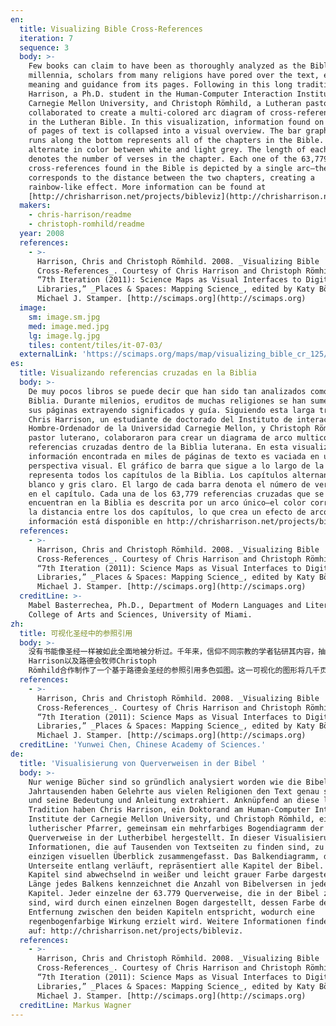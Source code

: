 ```yaml
---
en:
  title: Visualizing Bible Cross-References
  iteration: 7
  sequence: 3
  body: >-
    Few books can claim to have been as thoroughly analyzed as the Bible. For
    millennia, scholars from many religions have pored over the text, extracting
    meaning and guidance from its pages. Following in this long tradition, Chris
    Harrison, a Ph.D. student in the Human-Computer Interaction Institute at
    Carnegie Mellon University, and Christoph Römhild, a Lutheran pastor,
    collaborated to create a multi-colored arc diagram of cross-references found
    in the Lutheran Bible. In this visualization, information found on thousands
    of pages of text is collapsed into a visual overview. The bar graph that
    runs along the bottom represents all of the chapters in the Bible. Chapters
    alternate in color between white and light grey. The length of each bar
    denotes the number of verses in the chapter. Each one of the 63,779
    cross-references found in the Bible is depicted by a single arc—the color
    corresponds to the distance between the two chapters, creating a
    rainbow-like effect. More information can be found at
    [http://chrisharrison.net/projects/bibleviz](http://chrisharrison.net/projects/bibleviz).
  makers:
    - chris-harrison/readme
    - christoph-romhild/readme
  year: 2008
  references:
    - >-
      Harrison, Chris and Christoph Römhild. 2008. _Visualizing Bible
      Cross-References_. Courtesy of Chris Harrison and Christoph Römhild. In
      “7th Iteration (2011): Science Maps as Visual Interfaces to Digital
      Libraries,” _Places & Spaces: Mapping Science_, edited by Katy Börner and
      Michael J. Stamper. [http://scimaps.org](http://scimaps.org)
  image:
    sm: image.sm.jpg
    med: image.med.jpg
    lg: image.lg.jpg
    tiles: content/tiles/it-07-03/
  externalLink: 'https://scimaps.org/maps/map/visualizing_bible_cr_125/detail'
es:
  title: Visualizando referencias cruzadas en la Biblia
  body: >-
    De muy pocos libros se puede decir que han sido tan analizados como la
    Biblia. Durante milenios, eruditos de muchas religiones se han sumergido en
    sus páginas extrayendo significados y guía. Siguiendo esta larga tradición,
    Chris Harrison, un estudiante de doctorado del Instituto de interacción
    Hombre-Ordenador de la Universidad Carnegie Mellon, y Christoph Römhild, un
    pastor luterano, colaboraron para crear un diagrama de arco multicolor de
    referencias cruzadas dentro de la Biblia luterana. En esta visualización, la
    información encontrada en miles de páginas de texto es vaciada en una
    perspectiva visual. El gráfico de barra que sigue a lo largo de la base
    representa todos los capítulos de la Biblia. Los capítulos alternan en color
    blanco y gris claro. El largo de cada barra denota el número de versículos
    en el capítulo. Cada una de los 63,779 referencias cruzadas que se
    encuentran en la Biblia es descrita por un arco único—el color corresponde a
    la distancia entre los dos capítulos, lo que crea un efecto de arcoiris. Más
    información está disponible en http://chrisharrison.net/projects/bibleviz.
  references:
    - >-
      Harrison, Chris and Christoph Römhild. 2008. _Visualizing Bible
      Cross-References_. Courtesy of Chris Harrison and Christoph Römhild. In
      “7th Iteration (2011): Science Maps as Visual Interfaces to Digital
      Libraries,” _Places & Spaces: Mapping Science_, edited by Katy Börner and
      Michael J. Stamper. [http://scimaps.org](http://scimaps.org)
  creditLine: >-
    Mabel Basterrechea, Ph.D., Department of Modern Languages and Literatures,
    College of Arts and Sciences, University of Miami.
zh:
  title: 可视化圣经中的参照引用
  body: >-
    没有书能像圣经一样被如此全面地被分析过。千年来，信仰不同宗教的学者钻研其内容，抽象其含义。沿着这一悠久的历史传统，卡内基梅隆大学人机交互中心的博士生Chris
    Harrison以及路德会牧师Christoph
    Römhild合作制作了一个基于路德会圣经的参照引用多色弧图。这一可视化的图形将几千页圣经转化成了一张可视化的地图。底部的条形图代表了圣经的所有章节，并用白色和浅灰色相间隔。条形的宽度与章节中的诗篇个数相对应。圣经中有63,779个参照引用，每一个都由一个弧形表示—颜色与两个章节之间的距离相对应，形成一个如彩虹的地图。更多的信息请访问http://chrisharrison.net/projects/bibleviz。
  references:
    - >-
      Harrison, Chris and Christoph Römhild. 2008. _Visualizing Bible
      Cross-References_. Courtesy of Chris Harrison and Christoph Römhild. In
      “7th Iteration (2011): Science Maps as Visual Interfaces to Digital
      Libraries,” _Places & Spaces: Mapping Science_, edited by Katy Börner and
      Michael J. Stamper. [http://scimaps.org](http://scimaps.org)
  creditLine: 'Yunwei Chen, Chinese Academy of Sciences.'
de:
  title: 'Visualisierung von Querverweisen in der Bibel '
  body: >-
    Nur wenige Bücher sind so gründlich analysiert worden wie die Bibel. Seit
    Jahrtausenden haben Gelehrte aus vielen Religionen den Text genau studiert,
    und seine Bedeutung und Anleitung extrahiert. Anknüpfend an diese lange
    Tradition haben Chris Harrison, ein Doktorand am Human-Computer Interaction
    Institute der Carnegie Mellon University, und Christoph Römhild, ein
    lutherischer Pfarrer, gemeinsam ein mehrfarbiges Bogendiagramm der
    Querverweise in der Lutherbibel hergestellt. In dieser Visualisierung werden
    Informationen, die auf Tausenden von Textseiten zu finden sind, zu einem
    einzigen visuellen Überblick zusammengefasst. Das Balkendiagramm, das an der
    Unterseite entlang verläuft, repräsentiert alle Kapitel der Bibel. Die
    Kapitel sind abwechselnd in weißer und leicht grauer Farbe dargestellt. Die
    Länge jedes Balkens kennzeichnet die Anzahl von Bibelversen in jedem
    Kapitel. Jeder einzelne der 63.779 Querverweise, die in der Bibel zu finden
    sind, wird durch einen einzelnen Bogen dargestellt, dessen Farbe der
    Entfernung zwischen den beiden Kapiteln entspricht, wodurch eine
    regenbogenfarbige Wirkung erzielt wird. Weitere Informationen finden Sie
    auf: http://chrisharrison.net/projects/bibleviz.
  references:
    - >-
      Harrison, Chris and Christoph Römhild. 2008. _Visualizing Bible
      Cross-References_. Courtesy of Chris Harrison and Christoph Römhild. In
      “7th Iteration (2011): Science Maps as Visual Interfaces to Digital
      Libraries,” _Places & Spaces: Mapping Science_, edited by Katy Börner and
      Michael J. Stamper. [http://scimaps.org](http://scimaps.org)
  creditLine: Markus Wagner
---
```

